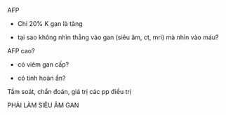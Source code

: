 AFP   
- Chỉ 20% K gan là tăng   
- tại sao không nhìn thẳng vào gan (siêu âm, ct, mri) mà nhìn vào máu?  
AFP cao?  
- có viêm gan cấp?  
- có tinh hoàn ẩn?  
Tầm soát, chẩn đoán, giá trị các pp điều trị   
PHẢI LÀM SIÊU ÂM GAN   
